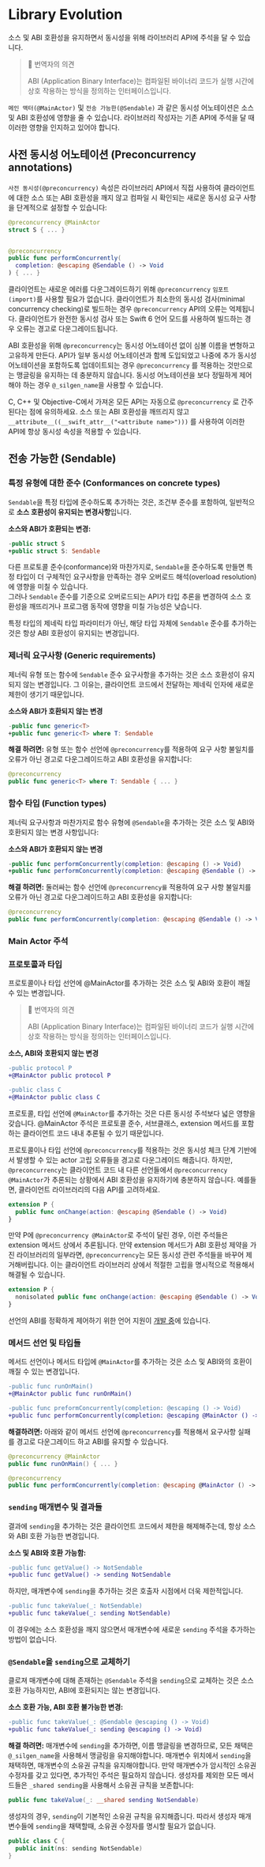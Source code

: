# Library Evolution

소스 및 ABI 호환성을 유지하면서 동시성을 위해 라이브러리 API에 주석을 달 수 있습니다.


>💬 번역자의 의견
>
>ABI (Application Binary Interface)는 컴파일된 바이너리 코드가 실행 시간에 상호 작용하는 방식을 정의하는 인터페이스입니다.

`메인 액터(@MainActor)` 및 `전송 가능한(@Sendable)` 과 같은 동시성 어노테이션은 소스 및 ABI 호환성에 영향을 줄 수 있습니다. 라이브러리 작성자는 기존 API에 주석을 달 때 이러한 영향을 인지하고 있어야 합니다.

## 사전 동시성 어노테이션 (Preconcurrency annotations)

`사전 동시성(@preconcurrency)` 속성은 라이브러리 API에서 직접 사용하여 클라이언트에 대한 소스 또는 ABI 호환성을 깨지 않고 컴파일 시 확인되는 새로운 동시성 요구 사항을 단계적으로 설정할 수 있습니다:

```swift
@preconcurrency @MainActor
struct S { ... }


@preconcurrency
public func performConcurrently(
  completion: @escaping @Sendable () -> Void
) { ... }
```

클라이언트는 새로운 에러를 다운그레이드하기 위해 `@preconcurrency` `임포트(import)`를 사용할 필요가 없습니다. 클라이언트가 최소한의 동시성 검사(minimal concurrency checking)로 빌드하는 경우 `@preconcurrency` API의 오류는 억제됩니다. 클라이언트가 완전한 동시성 검사 또는 Swift 6 언어 모드를 사용하여 빌드하는 경우 오류는 경고로 다운그레이드됩니다.

ABI 호환성을 위해 `@preconcurrency`는 동시성 어노테이션 없이 심볼 이름을 변형하고 고유하게 만든다. API가 일부 동시성 어노테이션과 함께 도입되었고 나중에 추가 동시성 어노테이션을 포함하도록 업데이트되는 경우 `@preconcurrency` 를 적용하는 것만으로는 맹글링을 유지하는 데 충분하지 않습니다. 동시성 어노테이션을 보다 정밀하게 제어해야 하는 경우 `@_silgen_name`을 사용할 수 있습니다.

C, C++ 및 Objective-C에서 가져온 모든 API는 자동으로 `@preconcurrency` 로 간주된다는 점에 유의하세요. 소스 또는 ABI 호환성을 깨뜨리지 않고 `__attribute__((__swift_attr__("<attribute name>")))` 를 사용하여 이러한 API에 항상 동시성 속성을 적용할 수 있습니다.

## 전송 가능한 (Sendable)

### 특정 유형에 대한 준수 (Conformances on concrete types)

`Sendable`을 특정 타입에 준수하도록 추가하는 것은, 조건부 준수를 포함하여, 일반적으로 **소스 호환성이 유지되는 변경사항**입니다.

**소스와 ABI가 호환되는 변경:**

```swift
-public struct S
+public struct S: Sendable
```

다른 프로토콜 준수(conformance)와 마찬가지로, `Sendable`을 준수하도록 만들면 특정 타입이 더 구체적인 요구사항을 만족하는 경우 오버로드 해석(overload resolution)에 영향을 미칠 수 있습니다.  
그러나 `Sendable` 준수를 기준으로 오버로드되는 API가 타입 추론을 변경하여 소스 호환성을 깨뜨리거나 프로그램 동작에 영향을 미칠 가능성은 낮습니다.

특정 타입의 제네릭 타입 파라미터가 아닌, 해당 타입 자체에 `Sendable` 준수를 추가하는 것은 항상 ABI 호환성이 유지되는 변경입니다.

### 제너릭 요구사항 (Generic requirements)

제너릭 유형 또는 함수에 `Sendable` 준수 요구사항을 추가하는 것은 소스 호환성이 유지되지 않는 변경입니다. 
그 이유는, 클라이언트 코드에서 전달하는 제네릭 인자에 새로운 제한이 생기기 때문입니다.

**소스와 ABI가 호환되지 않는 변경**

```swift
-public func generic<T>
+public func generic<T> where T: Sendable
```

**해결 하려면:** 유형 또는 함수 선언에 `@preconcurrency`를 적용하여 요구 사항 불일치를 오류가 아닌 경고로 다운그레이드하고 ABI 호환성을 유지합니다:

```swift
@preconcurrency
public func generic<T> where T: Sendable { ... }
```

### 함수 타입 (Function types)

제너릭 요구사항과 마찬가지로 함수 유형에 `@Sendable`을 추가하는 것은 소스 및 ABI와 호환되지 않는 변경 사항입니다:

**소스와 ABI가 호환되지 않는 변경**

```swift
-public func performConcurrently(completion: @escaping () -> Void)
+public func performConcurrently(completion: @escaping @Sendable () -> Void)
```

**해결 하려면:** 둘러싸는 함수 선언에 `@preconcurrency를` 적용하여 요구 사항 불일치를 오류가 아닌 경고로 다운그레이드하고 ABI 호환성을 유지합니다:

```swift
@preconcurrency
public func performConcurrently(completion: @escaping @Sendable () -> Void)
```
### Main Actor 주석

### 프로토콜과 타입

프로토콜이나 타입 선언에 @MainActor를 추가하는 것은 소스 및 ABI와 호환이 깨질 수 있는 변경입니다.

>💬 번역자의 의견
>
>ABI (Application Binary Interface)는 컴파일된 바이너리 코드가 실행 시간에 상호 작용하는 방식을 정의하는 인터페이스입니다.



**소스, ABI와 호환되지 않는 변경**

```diff
-public protocol P
+@MainActor public protocol P

-public class C
+@MainActor public class C
```

프로토콜, 타입 선언에 `@MainActor`를 추가하는 것은 다른 동시성 주석보다 넓은 영향을 갖습니다. @MainActor 주석은 프로토콜 준수, 서브클래스, extension 메서드를 포함하는 클라이언트 코드 내내 추론될 수 있기 때문입니다.



프로토콜이나 타입 선언에 `@preconcurrency`를 적용하는 것은 동시성 체크 단계 기반에서 발생할 수 있는 actor 고립 오류들을 경고로 다운그레이드 해줍니다. 하지만, `@preconcurrency`는 클라이언트 코드 내 다른 선언들에서 `@preconcurrency @MainActor`가 추론되는 상황에서 ABI 호환성을 유지하기에 충분하지 않습니다. 예를들면, 클라이언트 라이브러리의 다음 API를 고려하세요.

```swift
extension P {
  public func onChange(action: @escaping @Sendable () -> Void)
}
```

만약 P에 `@preconcurrency @MainActor`로 주석이 달린 경우, 이런 주석들은 extension 메서드 상에서 추론됩니다. 만약 extension 메서드가 ABI 호환성 제약을 가진 라이브러리의 일부라면, `@preconcurrency`는 모든 동시성 관련 주석들을 바꾸어 제거해버립니다. 이는 클라이언트 라이브러리 상에서 적절한 고립을 명시적으로 적용해서 해결될 수 있습니다.

```swift
extension P {
  nonisolated public func onChange(action: @escaping @Sendable () -> Void)
}
```

선언의 ABI를 정확하게 제어하기 위한 언어 지원이 [개발 중](https://forums.swift.org/t/pitch-controlling-the-abi-of-a-declaration/75123)에 있습니다.



### 메서드 선언 및 타입들

메서드 선언이나 메서드 타입에 `@MainActor`를 추가하는 것은 소스 및 ABI와의 호환이 깨질 수 있는 변경입니다.

```diff
-public func runOnMain()
+@MainActor public func runOnMain()

-public func preformConcurrently(completion: @escaping () -> Void)
+public func performConcurrently(completion: @escaping @MainActor () -> Void)
```



**해결하려면:** 아래와 같이 메서드 선언에 `@preconcurrency`를 적용해서 요구사항 실패를 경고로 다운그레이드 하고 ABI를 유지할 수 있습니다.

```swift
@preconcurrency @MainActor
public func runOnMain() { ... }

@preconcurrency
public func performConcurrently(completion: @escaping @MainActor () -> Void) { ... }
```



### `sending` 매개변수 및 결과들

결과에 `sending`을 추가하는 것은 클라이언트 코드에서 제한을 해제해주는데, 항상 소스와 ABI 호환 가능한 변경입니다.



**소스 및 ABI와 호환 가능함:**

```diff
-public func getValue() -> NotSendable
+public func getValue() -> sending NotSendable
```

하지만, 매개변수에 `sending`을 추가하는 것은 호출자 시점에서 더욱 제한적입니다.

```diff
-public func takeValue(_: NotSendable)
+public func takeValue(_: sending NotSendable)
```

이 경우에는 소스 호환성을 깨지 않으면서 매개변수에 새로운 `sending` 주석을 추가하는 방법이 없습니다.



### `@Sendable`을 `sending`으로 교체하기

클로져 매개변수에 대해 존재하는 `@Sendable` 주석을 `sending`으로 교체하는 것은 소스 호환 가능하지만, ABI에 호환되지는 않는 변경입니다.



**소스 호환 가능, ABI 호환 불가능한 변경:**

```diff
-public func takeValue(_: @Sendable @escaping () -> Void)
+public func takeValue(_: sending @escaping () -> Void)
```



**해결 하려면:** 매개변수에 `sending`을 추가하면, 이름 맹글링을 변경하므로, 모든 채택은 `@_silgen_name`을 사용해서 맹글링을 유지해야합니다. 매개변수 위치에서 `sending`을 채택하면, 매개변수의 소유권 규칙을 유지해야합니다. 만약 매개변수가 암시적인 소유권 수정자를 갖고 있다면, 추가적인 주석은 필요하지 않습니다. 생성자를 제외한 모든 메서드들은 `_shared sending`을 사용해서 소유권 규칙을 보존합니다:

```swift
public func takeValue(_: __shared sending NotSendable)
```

생성자의 경우, `sending`이 기본적인 소유권 규칙을 유지해줍니다. 따라서 생성자 매개변수들에 `sending`을 채택할때, 소유권 수정자를 명시할 필요가 없습니다.

```swift
public class C {
  public init(ns: sending NotSendable)
}
```
